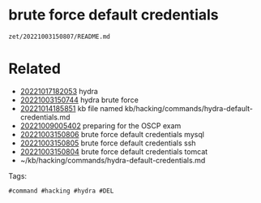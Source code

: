 # brute force default credentials

` zet/20221003150807/README.md `

# Related

- [20221017182053](/zet/20221017182053/README.md) hydra
- [20221003150744](/zet/20221003150744/README.md) hydra brute force
- [20221014185851](/zet/20221014185851/README.md) kb file named kb/hacking/commands/hydra-default-credentials.md
- [20221009005402](/zet/20221009005402/README.md) preparing for the OSCP exam
- [20221003150806](/zet/20221003150806/README.md) brute force default credentials mysql
- [20221003150805](/zet/20221003150805/README.md) brute force default credentials ssh
- [20221003150804](/zet/20221003150804/README.md) brute force default credentials tomcat
- ~/kb/hacking/commands/hydra-default-credentials.md

Tags:

    #command #hacking #hydra #DEL
